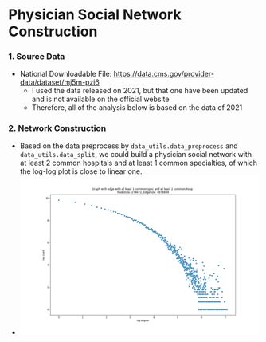 # Physician Social Network Construction

### 1. Source Data
-   National Downloadable File: https://data.cms.gov/provider-data/dataset/mj5m-pzi6
    -   I used the data released on 2021, but that one have been updated and is not available on the official website
    -   Therefore, all of the analysis below is based on the data of 2021

### 2. Network Construction
- Based on the data preprocess by ```data_utils.data_preprocess``` and ```data_utils.data_split```, we could build a physician social network with at least 2 common hospitals and at least 1 common specialties, of which the log-log plot is close to linear one.
- ![image](./Graph%20with%20edge%20with%20at%20least%201%20common%20spec%20and%20at%20least%202%20common%20hosp%20.png)



